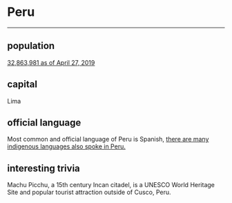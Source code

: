 # Peru
---

## population
[32,863,981 as of April 27, 2019](http://www.worldometers.info/world-population/peru-population/)


## capital
Lima
 
## official language
Most common and official language of Peru is Spanish, [there are many indigenous languages also spoke in Peru.](https://en.wikipedia.org/wiki/Languages_of_Peru#Indigenous_languages) 

## interesting trivia
Machu Picchu, a 15th century Incan citadel, is a UNESCO World Heritage Site and popular tourist attraction outside of Cusco, Peru. 

